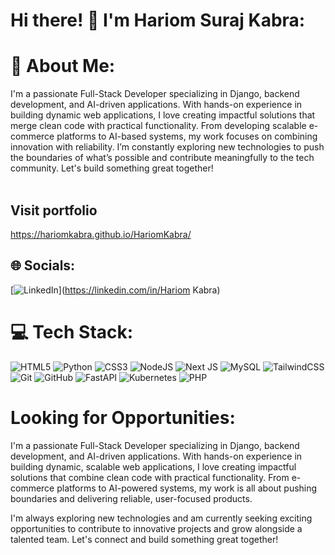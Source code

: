 # Hi there! 👋 I'm Hariom Suraj Kabra:

# 💫 About Me:

I'm a passionate Full-Stack Developer specializing in Django, backend development, and AI-driven applications. With hands-on experience in building dynamic web applications, I love creating impactful solutions that merge clean code with practical functionality. From developing scalable e-commerce platforms to AI-based systems, my work focuses on combining innovation with reliability. I’m constantly exploring new technologies to push the boundaries of what’s possible and contribute meaningfully to the tech community. Let's build something great together!<br><br>

## Visit portfolio
https://hariomkabra.github.io/HariomKabra/

## 🌐 Socials:
[![LinkedIn](https://img.shields.io/badge/LinkedIn-%230077B5.svg?logo=linkedin&logoColor=white)](https://linkedin.com/in/Hariom Kabra) 

# 💻 Tech Stack:
![HTML5](https://img.shields.io/badge/html5-%23E34F26.svg?style=for-the-badge&logo=html5&logoColor=white) ![Python](https://img.shields.io/badge/python-3670A0?style=for-the-badge&logo=python&logoColor=ffdd54) ![CSS3](https://img.shields.io/badge/css3-%231572B6.svg?style=for-the-badge&logo=css3&logoColor=white) ![NodeJS](https://img.shields.io/badge/node.js-6DA55F?style=for-the-badge&logo=node.js&logoColor=white) ![Next JS](https://img.shields.io/badge/Next-black?style=for-the-badge&logo=next.js&logoColor=white) ![MySQL](https://img.shields.io/badge/mysql-4479A1.svg?style=for-the-badge&logo=mysql&logoColor=white) ![TailwindCSS](https://img.shields.io/badge/tailwindcss-%2338B2AC.svg?style=for-the-badge&logo=tailwind-css&logoColor=white) ![Git](https://img.shields.io/badge/git-%23F05033.svg?style=for-the-badge&logo=git&logoColor=white) ![GitHub](https://img.shields.io/badge/github-%23121011.svg?style=for-the-badge&logo=github&logoColor=white) ![FastAPI](https://img.shields.io/badge/FastAPI-005571?style=for-the-badge&logo=fastapi) ![Kubernetes](https://img.shields.io/badge/kubernetes-%23326ce5.svg?style=for-the-badge&logo=kubernetes&logoColor=white) ![PHP](https://img.shields.io/badge/php-%23777BB4.svg?style=for-the-badge&logo=php&logoColor=white)

# Looking for Opportunities:
I'm a passionate Full-Stack Developer specializing in Django, backend development, and AI-driven applications. With hands-on experience in building dynamic, scalable web applications, I love creating impactful solutions that combine clean code with practical functionality. From e-commerce platforms to AI-powered systems, my work is all about pushing boundaries and delivering reliable, user-focused products.

I'm always exploring new technologies and am currently seeking exciting opportunities to contribute to innovative projects and grow alongside a talented team. Let's connect and build something great together!


